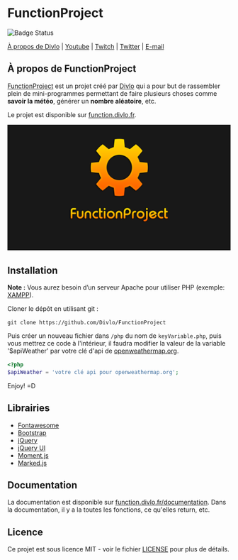 # FunctionProject
![Badge Status](https://cloud.divlo.fr/public_files/others/Trash/under_dev.svg)

[À propos de Divlo](https://divlo.fr/) | [Youtube](https://www.youtube.com/c/Divlo) | [Twitch](https://www.twitch.tv/divlo) | [Twitter](https://twitter.com/Divlo_FR) | [E-mail](mailto:contact@divlo.fr)

## À propos de FunctionProject
[FunctionProject](https://function.divlo.fr/) est un projet créé par [Divlo](https://divlo.fr/) qui a pour but de rassembler plein de mini-programmes permettant de faire plusieurs choses comme **savoir la météo**, générer un **nombre aléatoire**, etc. 

Le projet est disponible sur [function.divlo.fr](https://function.divlo.fr/).

[![FunctionProject](./img/FunctionProject.png)](https://function.divlo.fr/)

## Installation
**Note :** Vous aurez besoin d’un serveur Apache pour utiliser PHP (exemple: [XAMPP](https://www.apachefriends.org)).

Cloner le dépôt en utilisant git :
```text
git clone https://github.com/Divlo/FunctionProject
```

Puis créer un nouveau fichier dans ```/php``` du nom  de ```keyVariable.php```, puis vous mettrez ce code à l'intérieur, il faudra modifier la valeur de la variable '$apiWeather' par votre clé d'api de [openweathermap.org](https://openweathermap.org/).
```php
<?php
$apiWeather = 'votre clé api pour openweathermap.org';
```

Enjoy! =D

## Librairies
* [Fontawesome](https://fontawesome.com/) 
* [Bootstrap](https://getbootstrap.com/)
* [jQuery](https://jquery.com/)
* [jQuery UI](https://jqueryui.com/)
* [Moment.js](https://momentjs.com/)
* [Marked.js](https://github.com/markedjs/marked)

## Documentation 
La documentation est disponible sur [function.divlo.fr/documentation](https://function.divlo.fr/documentation).
Dans la documentation, il y a la toutes les fonctions, ce qu'elles return, etc.

## Licence 
Ce projet est sous licence MIT - voir le fichier [LICENSE](./LICENSE) pour plus de détails.